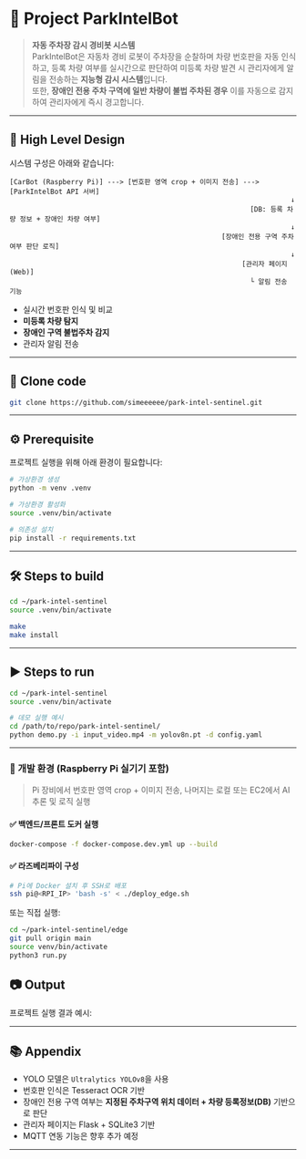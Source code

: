 # :robot: Project ParkIntelBot

> **자동 주차장 감시 경비봇 시스템**  
ParkIntelBot은 자동차 경비 로봇이 주차장을 순찰하며 차량 번호판을 자동 인식하고, 등록 차량 여부를 실시간으로 판단하여 미등록 차량 발견 시 관리자에게 알림을 전송하는 **지능형 감시 시스템**입니다.  
또한, **장애인 전용 주차 구역에 일반 차량이 불법 주차된 경우** 이를 자동으로 감지하여 관리자에게 즉시 경고합니다.

---

## 🧭 High Level Design

시스템 구성은 아래와 같습니다:

```
[CarBot (Raspberry Pi)] ---> [번호판 영역 crop + 이미지 전송] ---> [ParkIntelBot API 서버]
                                                                     ↓
                                                           [DB: 등록 차량 정보 + 장애인 차량 여부]
                                                                     ↓
                                                    [장애인 전용 구역 주차 여부 판단 로직]
                                                                     ↓
                                                         [관리자 페이지 (Web)]
                                                           └ 알림 전송 기능
```

- 실시간 번호판 인식 및 비교
- **미등록 차량 탐지**
- **장애인 구역 불법주차 감지**
- 관리자 알림 전송

---

## 🔗 Clone code

```bash
git clone https://github.com/simeeeeee/park-intel-sentinel.git
```

---

## ⚙️ Prerequisite

프로젝트 실행을 위해 아래 환경이 필요합니다:

```bash
# 가상환경 생성
python -m venv .venv

# 가상환경 활성화
source .venv/bin/activate

# 의존성 설치
pip install -r requirements.txt
```

---

## 🛠 Steps to build

```bash
cd ~/park-intel-sentinel
source .venv/bin/activate

make
make install
```

---

## ▶️ Steps to run

```bash
cd ~/park-intel-sentinel
source .venv/bin/activate

# 데모 실행 예시
cd /path/to/repo/park-intel-sentinel/
python demo.py -i input_video.mp4 -m yolov8n.pt -d config.yaml
```

---


### 🧪 개발 환경 (Raspberry Pi 실기기 포함)

> Pi 장비에서 번호판 영역 crop + 이미지 전송, 나머지는 로컬 또는 EC2에서 AI추론 및 로직 실행

#### ✅ 백엔드/프론트 도커 실행

```bash
docker-compose -f docker-compose.dev.yml up --build
```

#### ✅ 라즈베리파이 구성

```bash
# Pi에 Docker 설치 후 SSH로 배포
ssh pi@<RPI_IP> 'bash -s' < ./deploy_edge.sh
```

또는 직접 실행:

```bash
cd ~/park-intel-sentinel/edge
git pull origin main
source venv/bin/activate
python3 run.py
```

## 📷 Output

프로젝트 실행 결과 예시:



---



## 📚 Appendix

- YOLO 모델은 `Ultralytics YOLOv8`을 사용
- 번호판 인식은 Tesseract OCR 기반
- 장애인 전용 구역 여부는 **지정된 주차구역 위치 데이터 + 차량 등록정보(DB)** 기반으로 판단
- 관리자 페이지는 Flask + SQLite3 기반
- MQTT 연동 기능은 향후 추가 예정

---
